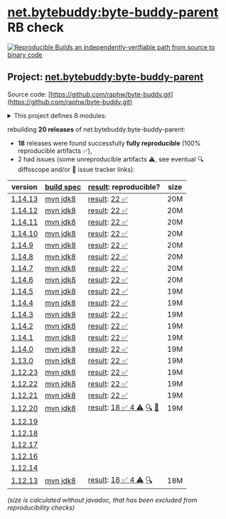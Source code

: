 [net.bytebuddy:byte-buddy-parent](https://central.sonatype.com/artifact/net.bytebuddy/byte-buddy-parent/versions) RB check
=======

[![Reproducible Builds](https://reproducible-builds.org/images/logos/rb.svg) an independently-verifiable path from source to binary code](https://reproducible-builds.org/)

## Project: [net.bytebuddy:byte-buddy-parent](https://central.sonatype.com/artifact/net.bytebuddy/byte-buddy-parent/versions)

Source code: [https://github.com/raphw/byte-buddy.git](https://github.com/raphw/byte-buddy.git)

<details><summary>This project defines 8 modules:</summary>

* [net.bytebuddy:byte-buddy](https://central.sonatype.com/artifact/net.bytebuddy/byte-buddy/1.14.13)
* [net.bytebuddy:byte-buddy-agent](https://central.sonatype.com/artifact/net.bytebuddy/byte-buddy-agent/1.14.13)
* [net.bytebuddy:byte-buddy-android](https://central.sonatype.com/artifact/net.bytebuddy/byte-buddy-android/1.14.13)
* [net.bytebuddy:byte-buddy-benchmark](https://central.sonatype.com/artifact/net.bytebuddy/byte-buddy-benchmark/1.14.13)
* [net.bytebuddy:byte-buddy-dep](https://central.sonatype.com/artifact/net.bytebuddy/byte-buddy-dep/1.14.13)
* [net.bytebuddy:byte-buddy-gradle-plugin](https://central.sonatype.com/artifact/net.bytebuddy/byte-buddy-gradle-plugin/1.14.13)
* [net.bytebuddy:byte-buddy-maven-plugin](https://central.sonatype.com/artifact/net.bytebuddy/byte-buddy-maven-plugin/1.14.13)
* [net.bytebuddy:byte-buddy-parent](https://central.sonatype.com/artifact/net.bytebuddy/byte-buddy-parent/1.14.13)
</details>

rebuilding **20 releases** of net.bytebuddy:byte-buddy-parent:
- **18** releases were found successfully **fully reproducible** (100% reproducible artifacts :white_check_mark:),
- 2 had issues (some unreproducible artifacts :warning:, see eventual :mag: diffoscope and/or :memo: issue tracker links):

| version | [build spec](/BUILDSPEC.md) | [result](https://reproducible-builds.org/docs/jvm/): reproducible? | size |
| -- | --------- | ------ | -- |
| [1.14.13](https://central.sonatype.com/artifact/net.bytebuddy/byte-buddy-parent/1.14.13/pom) | [mvn jdk8](byte-buddy-1.14.13.buildspec) | [result](byte-buddy-parent-1.14.13.buildinfo): [22 :white_check_mark: ](byte-buddy-parent-1.14.13.buildcompare) | 20M |
| [1.14.12](https://central.sonatype.com/artifact/net.bytebuddy/byte-buddy-parent/1.14.12/pom) | [mvn jdk8](byte-buddy-1.14.12.buildspec) | [result](byte-buddy-parent-1.14.12.buildinfo): [22 :white_check_mark: ](byte-buddy-parent-1.14.12.buildcompare) | 20M |
| [1.14.11](https://central.sonatype.com/artifact/net.bytebuddy/byte-buddy-parent/1.14.11/pom) | [mvn jdk8](byte-buddy-1.14.11.buildspec) | [result](byte-buddy-parent-1.14.11.buildinfo): [22 :white_check_mark: ](byte-buddy-parent-1.14.11.buildcompare) | 20M |
| [1.14.10](https://central.sonatype.com/artifact/net.bytebuddy/byte-buddy-parent/1.14.10/pom) | [mvn jdk8](byte-buddy-1.14.10.buildspec) | [result](byte-buddy-parent-1.14.10.buildinfo): [22 :white_check_mark: ](byte-buddy-parent-1.14.10.buildcompare) | 20M |
| [1.14.9](https://central.sonatype.com/artifact/net.bytebuddy/byte-buddy-parent/1.14.9/pom) | [mvn jdk8](byte-buddy-1.14.9.buildspec) | [result](byte-buddy-parent-1.14.9.buildinfo): [22 :white_check_mark: ](byte-buddy-parent-1.14.9.buildcompare) | 20M |
| [1.14.8](https://central.sonatype.com/artifact/net.bytebuddy/byte-buddy-parent/1.14.8/pom) | [mvn jdk8](byte-buddy-1.14.8.buildspec) | [result](byte-buddy-parent-1.14.8.buildinfo): [22 :white_check_mark: ](byte-buddy-parent-1.14.8.buildcompare) | 20M |
| [1.14.7](https://central.sonatype.com/artifact/net.bytebuddy/byte-buddy-parent/1.14.7/pom) | [mvn jdk8](byte-buddy-1.14.7.buildspec) | [result](byte-buddy-parent-1.14.7.buildinfo): [22 :white_check_mark: ](byte-buddy-parent-1.14.7.buildcompare) | 20M |
| [1.14.6](https://central.sonatype.com/artifact/net.bytebuddy/byte-buddy-parent/1.14.6/pom) | [mvn jdk8](byte-buddy-1.14.6.buildspec) | [result](byte-buddy-parent-1.14.6.buildinfo): [22 :white_check_mark: ](byte-buddy-parent-1.14.6.buildcompare) | 20M |
| [1.14.5](https://central.sonatype.com/artifact/net.bytebuddy/byte-buddy-parent/1.14.5/pom) | [mvn jdk8](byte-buddy-1.14.5.buildspec) | [result](byte-buddy-parent-1.14.5.buildinfo): [22 :white_check_mark: ](byte-buddy-parent-1.14.5.buildcompare) | 19M |
| [1.14.4](https://central.sonatype.com/artifact/net.bytebuddy/byte-buddy-parent/1.14.4/pom) | [mvn jdk8](byte-buddy-1.14.4.buildspec) | [result](byte-buddy-parent-1.14.4.buildinfo): [22 :white_check_mark: ](byte-buddy-parent-1.14.4.buildcompare) | 19M |
| [1.14.3](https://central.sonatype.com/artifact/net.bytebuddy/byte-buddy-parent/1.14.3/pom) | [mvn jdk8](byte-buddy-1.14.3.buildspec) | [result](byte-buddy-parent-1.14.3.buildinfo): [22 :white_check_mark: ](byte-buddy-parent-1.14.3.buildcompare) | 19M |
| [1.14.2](https://central.sonatype.com/artifact/net.bytebuddy/byte-buddy-parent/1.14.2/pom) | [mvn jdk8](byte-buddy-1.14.2.buildspec) | [result](byte-buddy-parent-1.14.2.buildinfo): [22 :white_check_mark: ](byte-buddy-parent-1.14.2.buildcompare) | 19M |
| [1.14.1](https://central.sonatype.com/artifact/net.bytebuddy/byte-buddy-parent/1.14.1/pom) | [mvn jdk8](byte-buddy-1.14.1.buildspec) | [result](byte-buddy-parent-1.14.1.buildinfo): [22 :white_check_mark: ](byte-buddy-parent-1.14.1.buildcompare) | 19M |
| [1.14.0](https://central.sonatype.com/artifact/net.bytebuddy/byte-buddy-parent/1.14.0/pom) | [mvn jdk8](byte-buddy-1.14.0.buildspec) | [result](byte-buddy-parent-1.14.0.buildinfo): [22 :white_check_mark: ](byte-buddy-parent-1.14.0.buildcompare) | 19M |
| [1.13.0](https://central.sonatype.com/artifact/net.bytebuddy/byte-buddy-parent/1.13.0/pom) | [mvn jdk8](byte-buddy-1.13.0.buildspec) | [result](byte-buddy-parent-1.13.0.buildinfo): [22 :white_check_mark: ](byte-buddy-parent-1.13.0.buildcompare) | 19M |
| [1.12.23](https://central.sonatype.com/artifact/net.bytebuddy/byte-buddy-parent/1.12.23/pom) | [mvn jdk8](byte-buddy-1.12.23.buildspec) | [result](byte-buddy-parent-1.12.23.buildinfo): [22 :white_check_mark: ](byte-buddy-parent-1.12.23.buildcompare) | 19M |
| [1.12.22](https://central.sonatype.com/artifact/net.bytebuddy/byte-buddy-parent/1.12.22/pom) | [mvn jdk8](byte-buddy-1.12.22.buildspec) | [result](byte-buddy-parent-1.12.22.buildinfo): [22 :white_check_mark: ](byte-buddy-parent-1.12.22.buildcompare) | 19M |
| [1.12.21](https://central.sonatype.com/artifact/net.bytebuddy/byte-buddy-parent/1.12.21/pom) | [mvn jdk8](byte-buddy-1.12.21.buildspec) | [result](byte-buddy-parent-1.12.21.buildinfo): [22 :white_check_mark: ](byte-buddy-parent-1.12.21.buildcompare) | 19M |
| [1.12.20](https://central.sonatype.com/artifact/net.bytebuddy/byte-buddy-parent/1.12.20/pom) | [mvn jdk8](byte-buddy-1.12.20.buildspec) | [result](byte-buddy-parent-1.12.20.buildinfo): [18 :white_check_mark:  4 :warning:](byte-buddy-parent-1.12.20.buildcompare) [:mag:](byte-buddy-parent-1.12.20.diffoscope) [:memo:](https://github.com/raphw/byte-buddy/pull/1371) | 19M |
| [1.12.19](https://central.sonatype.com/artifact/net.bytebuddy/byte-buddy-parent/1.12.19/pom) | | | |
| [1.12.18](https://central.sonatype.com/artifact/net.bytebuddy/byte-buddy-parent/1.12.18/pom) | | | |
| [1.12.17](https://central.sonatype.com/artifact/net.bytebuddy/byte-buddy-parent/1.12.17/pom) | | | |
| [1.12.16](https://central.sonatype.com/artifact/net.bytebuddy/byte-buddy-parent/1.12.16/pom) | | | |
| [1.12.14](https://central.sonatype.com/artifact/net.bytebuddy/byte-buddy-parent/1.12.14/pom) | | | |
| [1.12.13](https://central.sonatype.com/artifact/net.bytebuddy/byte-buddy-parent/1.12.13/pom) | [mvn jdk8](byte-buddy-1.12.13.buildspec) | [result](byte-buddy-parent-1.12.13.buildinfo): [18 :white_check_mark:  4 :warning:](byte-buddy-parent-1.12.13.buildcompare) [:mag:](byte-buddy-parent-1.12.13.diffoscope) | 18M |

<i>(size is calculated without javadoc, that has been excluded from reproducibility checks)</i>
